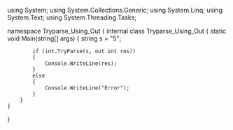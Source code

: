 using System;
using System.Collections.Generic;
using System.Linq;
using System.Text;
using System.Threading.Tasks;

namespace Tryparse_Using_Out
{
    internal class Tryparse_Using_Out
    {
        static void Main(string[] args)
        {
            string s = "5";

            if (int.TryParse(s, out int res))
            {
                Console.WriteLine(res);
            }
            else
            {
                Console.WriteLine("Error");
            }
        }
    }
}
